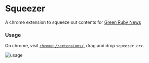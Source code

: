 Squeezer
========

A chrome extension to squeeze out contents for [Green Ruby News](https://greenruby.org)

### Usage

On chrome, visit [`chrome://extensions/`]("chrome://extensions/"), drag and drop `squeezer.crx`.

![usage](https://cloud.githubusercontent.com/assets/1394393/9830863/886eef08-5971-11e5-9c5a-a1785806a89f.gif)


